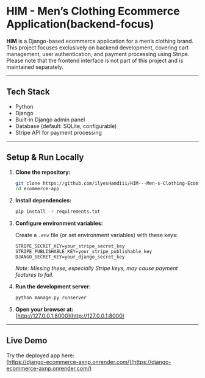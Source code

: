 # HIM - Men’s Clothing Ecommerce Application(backend-focus)

**HIM** is a Django-based ecommerce application for a men’s clothing brand.
This project focuses exclusively on backend development, covering cart management, user authentication, and payment processing using Stripe.
Please note that the frontend interface is not part of this project and is maintained separately.

---

## Tech Stack

- Python
- Django
- Built-in Django admin panel
- Database (default: SQLite, configurable)
- Stripe API for payment processing

---

## Setup & Run Locally

1. **Clone the repository:**
   ```bash
   git clone https://github.com/ilyesHamdiii/HIM---Men-s-Clothing-Ecommerce-Application.git
   cd ecommerce-app
   ```
2. **Install dependencies:**
   ```bash
   pip install -r requirements.txt
   ```
3. **Configure environment variables:**

   Create a `.env` file (or set environment variables) with these keys:

   ```
   STRIPE_SECRET_KEY=your_stripe_secret_key
   STRIPE_PUBLISHABLE_KEY=your_stripe_publishable_key
   DJANGO_SECRET_KEY=your_django_secret_key
   ```

   _Note: Missing these, especially Stripe keys, may cause payment features to fail._

4. **Run the development server:**
   ```bash
   python manage.py runserver
   ```
5. **Open your browser at:**  
   [http://127.0.0.1:8000](http://127.0.0.1:8000)

---

## Live Demo

Try the deployed app here:  
[https://django-ecommerce-axnp.onrender.com/](https://django-ecommerce-axnp.onrender.com/)
